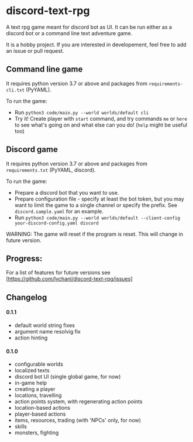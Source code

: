 # discord-text-rpg
A text rpg game meant for discord bot as UI. It can be run either as a discord bot or a command line text adventure game.

It is a hobby project. If you are interested in developement, feel free to add an issue or pull request.

## Command line game

It requires python version 3.7 or above and packages from `requirements-cli.txt` (PyYAML).

To run the game:

 - Run `python3 code/main.py --world worlds/default cli`
 - Try it! Create player with `start` command, and try commands `me` or `here` to see what's going on and what else can you do! (`help` might be useful too)

## Discord game

It requires python version 3.7 or above and packages from `requirements.txt` (PyYAML, discord).

To run the game:

 - Prepare a discord bot that you want to use.
 - Prepare configuration file - specify at least the bot token, but you may want to limit the game to a single channel or specify the prefix. See `discord.sample.yaml` for an example.
 - Run `python3 code/main.py --world worlds/default --client-config your-discord-config.yaml discord`

WARNING: The game will reset if the program is reset. This will change in future version.

## Progress:

For a list of features for future versions see [https://github.com/lychanl/discord-text-rpg/issues]

## Changelog

#### 0.1.1
 - default world string fixes
 - argument name resolvig fix
 - action hinting

#### 0.1.0
 - configurable worlds
 - localized texts
 - discord bot UI (single global game, for now)
 - in-game help
 - creating a player
 - locations, travelling
 - action points system, with regenerating action points
 - location-based actions
 - player-based actions
 - items, resources, trading (with 'NPCs' only, for now)
 - skills
 - monsters, fighting
